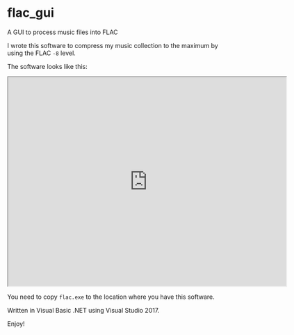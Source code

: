 # flac_gui
A GUI to process music files into FLAC

I wrote this software to compress my music collection to the maximum by using the FLAC `-8` level.

The software looks like this:  
<iframe src="https://drive.google.com/file/d/1ud32Hcxn1vWYwCW-hsJEzE-4J8S8acPK/preview" width="640" height="480"></iframe>

You need to copy `flac.exe` to the location where you have this software.

Written in Visual Basic .NET using Visual Studio 2017.

Enjoy!
